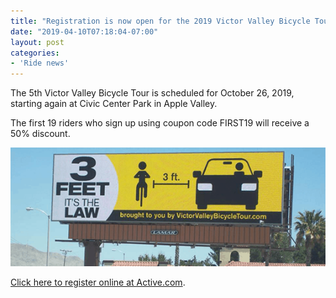 ```yaml
---
title: "Registration is now open for the 2019 Victor Valley Bicycle Tour"
date: "2019-04-10T07:18:04-07:00"
layout: post
categories:
- 'Ride news'
---
```


The 5th Victor Valley Bicycle Tour is scheduled for October 26, 2019, starting again at Civic Center Park in Apple Valley.

The first 19 riders who sign up using coupon code FIRST19 will receive a 50% discount.

![2019 Victor Valley Bicycle Tour](/assets/img/2019/04/victor-valley-bicycle-tour.png)

[Click here to register online at Active.com](https://www.active.com).
